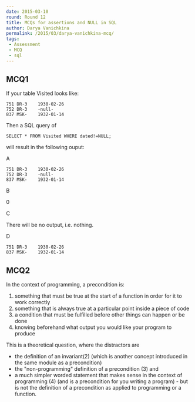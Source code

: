 ```yaml
---
date: 2015-03-10
round: Round 12
title: MCQs for assertions and NULL in SQL
author: Darya Vanichkina
permalink: /2015/03/darya-vanichkina-mcq/
tags:
 - Assessment
 - MCQ
 - sql
---
```


## MCQ1

If your table Visited looks like:

    751	DR-3	1930-02-26 
    752	DR-3	-null-
    837	MSK-	1932-01-14

Then a SQL query of 

    SELECT * FROM Visited WHERE dated!=NULL;

will result in the following ouput:

A

    751	DR-3	1930-02-26
    752	DR-3	-null-
    837	MSK-	1932-01-14

B

   0

C

There will be no output, i.e. nothing.

D 

    751	DR-3	1930-02-26
    837	MSK-	1932-01-14


## MCQ2

In the context of programming, a precondition is:

1. something that must be true at the start of a function in order for it to work correctly
2. something that is always true at a particular point inside a piece of code
3. a condition that must be fulfilled before other things can happen or be done
4. knowing beforehand what output you would like your program to produce


This is a theoretical question, where the distractors are 

- the definition of an invariant(2) (which is another concept introduced in the same module as a precondition)
- the "non-programming" definition of a precondition (3) and 
- a much simpler worded statement that makes sense in the context of programming (4) (and is a precondition for you writing a program) - but is not the definition of a precondition as applied to programming or a function.


